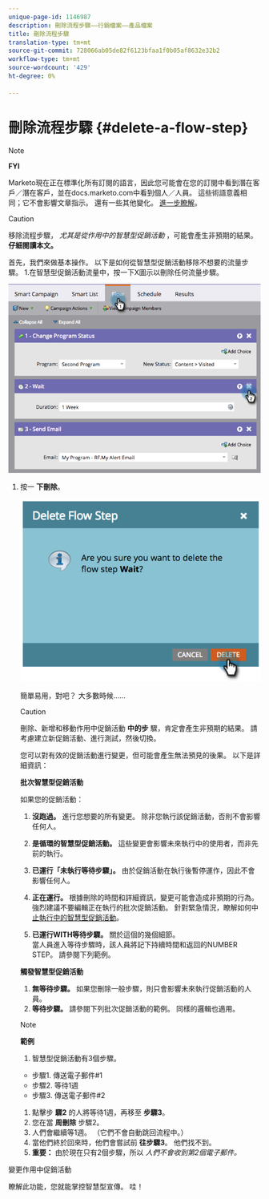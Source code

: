 ```yaml
---
unique-page-id: 1146987
description: 刪除流程步驟——行銷檔案——產品檔案
title: 刪除流程步驟
translation-type: tm+mt
source-git-commit: 728066ab05de82f6123bfaa1f0b05af8632e32b2
workflow-type: tm+mt
source-wordcount: '429'
ht-degree: 0%

---
```



# 刪除流程步驟 {#delete-a-flow-step}

>[!NOTE]
>
>**FYI**
>
>Marketo現在正在標準化所有訂閱的語言，因此您可能會在您的訂閱中看到潛在客戶／潛在客戶，並在docs.marketo.com中看到個人／人員。 這些術語意義相同；它不會影響文章指示。 還有一些其他變化。 [進一步瞭解](http://docs.marketo.com/display/DOCS/Updates+to+Marketo+Terminology)。

>[!CAUTION]
>
>移除流程步驟， *尤其是從作用中的智慧型促銷活動* ，可能會產生非預期的結果。 **仔細閱讀本文。**

首先，我們來做基本操作。 以下是如何從智慧型促銷活動移除不想要的流量步驟。 1.在智慧型促銷活動流量中，按一下X圖示以刪除任何流量步驟。

![](assets/image2014-9-22-13-3a52-3a20.png)

1. 按一 **下刪除**。

   ![](assets/image2014-9-22-13-3a55-3a25.png)

   簡單易用，對吧？ 大多數時候……

   >[!CAUTION]
   >
   >刪除、新增和移動作用中促銷活動 **中的步** 驟，肯定會產生非預期的結果。 請考慮建立新促銷活動、進行測試，然後切換。

   您可以對有效的促銷活動進行變更，但可能會產生無法預見的後果。 以下是詳細資訊：

   **批次智慧型促銷活動**

   如果您的促銷活動：

   1. **沒跑過。** 進行您想要的所有變更。 除非您執行該促銷活動，否則不會影響任何人。
   1. **是循環的智慧型促銷活動。** 這些變更會影響未來執行中的使用者，而非先前的執行。
   1. **已運行「未執行等待步驟」。** 由於促銷活動在執行後暫停運作，因此不會影響任何人。
   1. **正在運行。** 根據刪除的時間和詳細資訊，變更可能會造成非預期的行為。 強烈建議不要編輯正在執行的批次促銷活動。 針對緊急情況，瞭解如何中 [止執行中的智慧型促銷活動](../../../../product-docs/core-marketo-concepts/smart-campaigns/using-smart-campaigns/abort-a-smart-campaign.md)。

   1. **已運行WITH等待步驟。** 關於這個的幾個細節。\
      當人員進入等待步驟時，該人員將記下持續時間和返回的NUMBER STEP。 請參閱下列範例。

   **觸發智慧型促銷活動**

   1. **無等待步驟。** 如果您刪除一般步驟，則只會影響未來執行促銷活動的人員。
   1. **等待步驟。** 請參閱下列批次促銷活動的範例。 同樣的邏輯也適用。

   >[!NOTE]
   >
   >**範例**
   >
   >    
   >    
   >1. 智慧型促銷活動有3個步驟。
   >
   >   * 步驟1. 傳送電子郵件#1
   >   * 步驟2. 等待1週
   >   * 步驟3. 傳送電子郵件#2
   >
   >1. 點擊步 **驟2** 的人將等待1週，再移至 **步驟3**。
   >1. 您在當 **周刪除** 步驟2。
   >1. 人們會繼續等1週。 （它們不會自動跳回流程中。）
   >1. 當他們終於回來時，他們會嘗試前 **往步驟3**。 他們找不到。
   >1. **重要：** 由於現在只有2個步驟，所以 *人們不會收到第2個電子郵件。*


變更作用中促銷活動

瞭解此功能，您就能掌控智慧型宣傳。 哇！

